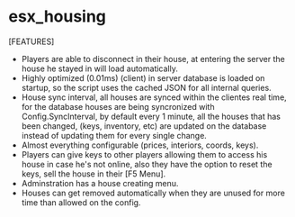 # esx_housing

[FEATURES]
- Players are able to disconnect in their house, at entering the server the house he stayed in will load automatically.
- Highly optimized (0.01ms) (client) in server database is loaded on startup, so the script uses the cached JSON for all internal queries.
- House sync interval, all houses are synced within the clientes real time, for the database houses are being syncronized with Config.SyncInterval, by default every 1 minute, all the houses that
has been changed, (keys, inventory, etc) are updated on the database instead of updating them for every single change.
- Almost everything configurable (prices, interiors, coords, keys).
- Players can give keys to other players allowing them to access his house in case he's not online, also they have the option to reset the keys, sell the house in their [F5 Menu].
- Adminstration has a house creating menu.
- Houses can get removed automatically when they are unused for more time than allowed on the config.
